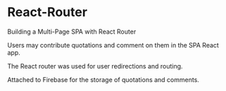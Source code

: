 # React-Router
 Building a Multi-Page SPA with React Router
 
Users may contribute quotations and comment on them in the SPA React app.


The React router was used for user redirections and routing.


Attached to Firebase for the storage of quotations and comments.

